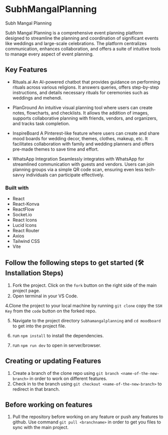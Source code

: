 # SubhMangalPlanning

Subh Mangal Planning

Subh Mangal Planning is a comprehensive event planning platform designed to streamline the planning and coordination of significant events like weddings and large-scale celebrations. The platform centralizes communication, enhances collaboration, and offers a suite of intuitive tools to manage every aspect of event planning.

## Key Features

- Rituals.ai
  An AI-powered chatbot that provides guidance on performing rituals across various religions. It answers queries, offers step-by-step instructions, and details necessary rituals for ceremonies such as weddings and mehendi.

- PlanGround
  An intuitive visual planning tool where users can create notes, flowcharts, and checklists. It allows the addition of images, supports collaborative planning with friends, vendors, and organizers, and tracks task completion.

- InspireBoard
  A Pinterest-like feature where users can create and share mood boards for wedding decor, themes, clothes, makeup, etc. It facilitates collaboration with family and wedding planners and offers pre-made themes to save time and effort.

- WhatsApp Integration
  Seamlessly integrates with WhatsApp for streamlined communication with guests and vendors. Users can join planning groups via a simple QR code scan, ensuring even less tech-savvy individuals can participate effectively.

### Built with

- React
- React-Konva
- ReactFlow
- Socket.io
- React Icons
- Lucid Icons
- React Router
- Axios
- Tailwind CSS
- Vite

## Follow the following steps to get started (🛠️ Installation Steps)

1. Fork the project.
   Click on the `fork` button on the right side of the main project page.
2. Open terminal in your VS Code.

4.Clone the project to your local machine by running `git clone` copy the `SSH Key` from the `code` button on the forked repo.

5. Navigate to the project directory `Subhamangalplanning` and `cd moodboard` to get into the project file.

6. run `npm install` to install the dependencies.

7. run `npm run dev` to open in server/browser.

## Creating or updating Features

1. Create a branch of the clone repo using `git branch <name-of-the-new-branch>` in order to work on different features.
2. Check in to the branch using `git checkout <name-of-the-new-branch>` to redirect in that branch.

## Before working on features

1.  Pull the repository before working on any feature or push any features to github. Use command `git pull <branchname>` in order to get you files to sync with the main project.
